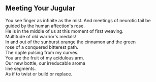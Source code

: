 Meeting Your Jugular
--------------------
You see finger as infinite as the mist. And meetings of neurotic tail be  
guided by the human affection's rose.  
He is in the middle of us at this moment of first weaving.  
Multitude of old warrior's medals!  
In and out of the sunburst orange the cinnamon and the green  
rose of a conquered bitterest path.  
The ripple pulsing from my curves.  
You are the fruit of my acidulous arm.  
Our new bottle, our irreducable aroma  
line segments.  
As if to twist or build or replace.  

